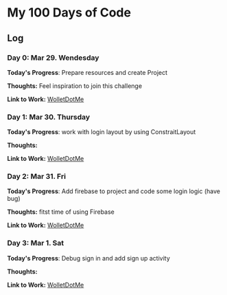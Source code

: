 # My 100 Days of Code
## Log
### Day 0: Mar 29. Wendesday

**Today's Progress**: Prepare resources and create Project

**Thoughts:** Feel inspiration to join this challenge 

**Link to Work:** [WolletDotMe](https://goo.gl/lAa2XG)

### Day 1: Mar 30. Thursday

**Today's Progress**: work with login layout by using ConstraitLayout

**Thoughts:** 

**Link to Work:** [WolletDotMe](https://goo.gl/kaCjOH)

### Day 2: Mar 31. Fri

**Today's Progress**: Add firebase to project and code some login logic (have bug)

**Thoughts:** fitst time of using Firebase 

**Link to Work:** [WolletDotMe](https://github.com/Tedev555/WolletDotMe/commit/06d1f38ac5f42617bbf3bcf8fa0d3aeacab1937e)

### Day 3: Mar 1. Sat

**Today's Progress**: Debug sign in and add sign up activity

**Thoughts:** 

**Link to Work:** [WolletDotMe](https://goo.gl/XNsJ1N)


